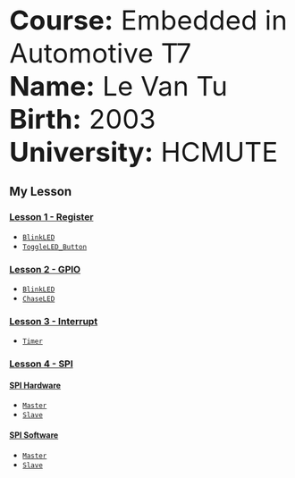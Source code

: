 <font size="10">**Course:** Embedded in Automotive T7</font>  
<font size="10">**Name:** Le Van Tu</font>  
<font size="10">**Birth:** 2003 </font>  
<font size="10">**University:** HCMUTE</font>

## My Lesson


###  [Lesson 1 - Register](Lesson%201%20-%20Register/)

- [`BlinkLED`](Lesson%201%20-%20Register/BlinkLED.c)
- [`ToggleLED_Button`](Lesson%201%20-%20Register/ToggleLED_Button.c)

###  [Lesson 2 - GPIO](Lesson%202%20-%20GPIO/)

- [`BlinkLED`](Lesson%202%20-%20GPIO/BlinkLED.c)
- [`ChaseLED`](Lesson%202%20-%20GPIO/chaseLEDn.c)

###  [Lesson 3 - Interrupt](Lesson%203%20-%20Interrupt/)

- [`Timer`](Lesson%203%20-%20Interrupt/Timer.c)

###  [Lesson 4 - SPI](Lesson%204%20-%20SPI/)
####  [   SPI Hardware](Lesson%204%20-%20SPI/SPI%20Hardware/)
- [`Master`](Lesson%204%20-%20SPI/SPI%20Hardware/Master.c)
- [`Slave`](Lesson%204%20-%20SPI/SPI%20Hardware/Slave.c)
####  [   SPI Software](Lesson%204%20-%20SPI/SPI%20Software/)
- [`Master`](Lesson%204%20-%20SPI/SPI%20Software/Master.c)
- [`Slave`](Lesson%204%20-%20SPI/SPI%20Software/Slave.c)
